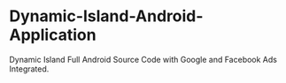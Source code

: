 # Dynamic-Island-Android-Application
 Dynamic Island Full Android Source Code with Google and Facebook Ads Integrated.
